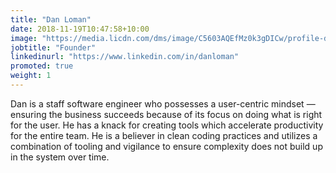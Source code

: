 ```yaml
---
title: "Dan Loman"
date: 2018-11-19T10:47:58+10:00
image: "https://media.licdn.com/dms/image/C5603AQEfMz0k3gDICw/profile-displayphoto-shrink_800_800/0/1583982888650?e=1681948800&v=beta&t=DmgC-pb6TN1-GiV7wty2OMlkknmiQIc17pQ948IBysg"
jobtitle: "Founder"
linkedinurl: "https://www.linkedin.com/in/danloman"
promoted: true
weight: 1
---
```


 Dan is a staff software engineer who possesses a user-centric mindset — ensuring the business succeeds because of its focus on doing what is right for the user. He has a knack for creating tools which accelerate productivity for the entire team. He is a believer in clean coding practices and utilizes a combination of tooling and vigilance to ensure complexity does not build up in the system over time.